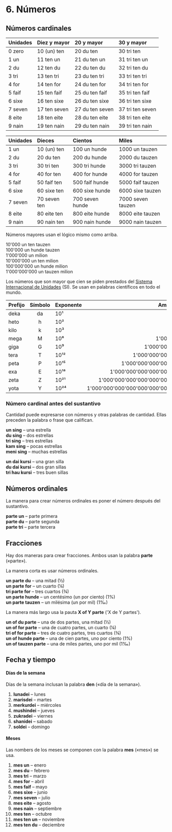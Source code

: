 
# 6. Números

## Números cardinales

| Unidades     | Diez y mayor   | 20 y mayor       | 30 y mayor         |
|:-------------|:---------------|:-----------------|:-------------------|
| 0 zero       | 10 (un) ten    | 20 du ten        | 30 tri ten         |
| 1 un         | 11 ten un      | 21 du ten un     | 31 tri ten un      |
| 2 du         | 12 ten du      | 22 du ten du     | 32 tri ten du      |
| 3 tri        | 13 ten tri     | 23 du ten tri    | 33 tri ten tri     |
| 4 for        | 14 ten for     | 24 du ten for    | 34 tri ten for     |
| 5 faif       | 15 ten faif    | 25 du ten faif   | 35 tri ten faif    |
| 6 sixe       | 16 ten sixe    | 26 du ten sixe   | 36 tri ten sixe    |
| 7 seven      | 17 ten seven   | 27 du ten seven  | 37 tri ten seven   |
| 8 eite       | 18 ten eite    | 28 du ten eite   | 38 tri ten eite    |
| 9 nain       | 19 ten nain    | 29 du ten nain   | 39 tri ten nain    |

| Unidades     | Dieces         | Cientos          | Miles              |
|:-------------|:---------------|:-----------------|:-------------------|
| 1 un         | 10 (un) ten    | 100 un hunde     | 1000 un tauzen     |
| 2 du         | 20 du ten      | 200 du hunde     | 2000 du tauzen     |
| 3 tri        | 30 tri ten     | 300 tri hunde    | 3000 tri tauzen    |
| 4 for        | 40 for ten     | 400 for hunde    | 4000 for tauzen    |
| 5 faif       | 50 faif ten    | 500 faif hunde   | 5000 faif tauzen   |
| 6 sixe       | 60 sixe ten    | 600 sixe hunde   | 6000 sixe tauzen   |
| 7 seven      | 70 seven ten   | 700 seven hunde  | 7000 seven tauzen  |
| 8 eite       | 80 eite ten    | 800 eite hunde   | 8000 eite tauzen   |
| 9 nain       | 90 nain ten    | 900 nain hunde   | 9000 nain tauzen   |

Números mayores usan el lógico mismo como arriba.

10'000 un ten tauzen  
100'000 un hunde tauzen  
1'000'000 un milion  
10'000'000 un ten milion  
100'000'000 un hunde milion  
1'000'000'000 un tauzen milion  

Los números que son mayor que cien se piden prestados del
[Sistema Internacional de Unidades](https://es.wikipedia.org/wiki/Sistema_Internacional_de_Unidades) (SI).
Se usan en palabras científicos en todo el mundo.

| Prefijo | Símbolo | Exponente | Ampliado                     |
|:--------|:-------:|:-----|----------------------------------:|
| deka    | da      | 10¹  |                                10 |
| heto    | h       | 10²  |                               100 |
| kilo    | k       | 10³  |                             1'000 |
| mega    | M       | 10⁶  |                         1'000'000 |
| giga    | G       | 10⁹  |                     1'000'000'000 |
| tera    | T       | 10¹² |                 1'000'000'000'000 |
| peta    | P       | 10¹⁵ |             1'000'000'000'000'000 |
| exa     | E       | 10¹⁸ |         1'000'000'000'000'000'000 |
| zeta    | Z       | 10²¹ |     1'000'000'000'000'000'000'000 |
| yota    | Y       | 10²⁴ | 1'000'000'000'000'000'000'000'000 |


### Número cardinal antes del sustantivo

Cantidad puede expresarse con números y otras palabras de cantidad.
Ellas preceden la palabra o frase que califican.

**un sing**
– una estrella  
**du sing**
– dos estrellas  
**tri sing**
– tres estrellas  
**kam sing**
– pocas estrellas  
**meni sing**
– muchas estrellas

**un dai kursi**
– una gran silla  
**du dai kursi**
– dos gran sillas  
**tri hau kursi**
– tres buen sillas


## Números ordinales

La manera para crear números ordinales es poner el número después del sustantivo.

**parte un**
– parte primera  
**parte du**
– parte segunda  
**parte tri**
– parte tercera


## Fracciones

Hay dos maneras para crear fracciones.
Ambos usan la palabra
**parte**
(«parte»).

La manera corta es usar números ordinales.

**un parte du**
– una mitad (½)  
**un parte for**
– un cuarto (¼)  
**tri parte for**
– tres cuartos (¾)  
**un parte hunde**
– un centésimo (un por ciento) (1%)  
**un parte tauzen**
– un milésima (un por mil) (1‰)

La manera más largo usa la pauta
**X of Y parte**
('X de Y partes').

**un of du parte**
– una de dos partes, una mitad (½)  
**un of for parte**
– una de cuatro partes, un cuarto (¼)  
**tri of for parte**
– tres de cuatro partes, tres cuartos (¾)  
**un of hunde parte**
– una de cien partes, uno por ciento (1%)  
**un of tauzen parte**
– una de miles partes, uno por mil (1‰)


## Fecha y tiempo

#### Días de la semana

Días de la semana inclusan la palabra
**den**
(«día de la semana»).

1. **lunadei**
   – lunes
2. **marisdei**
   – martes
3. **merkurdei**
   – miércoles
4. **mushindei**
   – jueves
5. **zukradei**
   – viernes
6. **shanidei**
   – sabado
7. **soldei**
   – domingo

#### Meses

Las nombers de los meses se componen con la palabra
**mes**
(«mes») se usa.

1. **mes un**
   – enero
2. **mes du**
   – febrero
3. **mes tri**
   – marzo
4. **mes for**
  – abril
5. **mes faif**
  – mayo
6. **mes sixe**
  – junio
7. **mes seven**
  – julio
8. **mes eite**
  – agosto
9. **mes nain**
  – septiembre
10. **mes ten**
  – octubre
11. **mes ten un**
  – noviembre
12. **mes ten du**
  – deciembre

